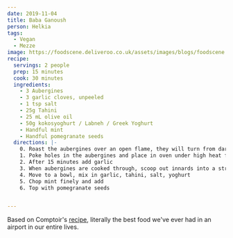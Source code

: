 ```yaml
---
date: 2019-11-04
title: Baba Ganoush
person: Helkia
tags:
  - Vegan
  - Mezze
image: https://foodscene.deliveroo.co.uk/assets/images/blogs/foodscene.deliveroo.co.uk/en/recipes/1GJ2mPqEagkio7UhRAV-vxuWmcmhsaqFdtKzapEeGZmM/h_20_smokedaubergine.jpg?v=1.01
recipe:
  servings: 2 people
  prep: 15 minutes
  cook: 30 minutes
  ingredients:
    - 3 Aubergines
    - 3 garlic cloves, unpeeled
    - 1 tsp salt
    - 25g Tahini
    - 25 mL olive oil
    - 50g kokosyoghurt / Labneh / Greek Yoghurt
    - Handful mint
    - Handful pomegranate seeds
  directions: |-
    0. Roast the aubergines over an open flame, they will turn from dark purple to dark red in places when done
    1. Poke holes in the aubergines and place in oven under high heat for 30 minutes
    2. After 15 minutes add garlic
    3. When aubergines are cooked through, scoop out innards into a strainer and remove excess liquid, mashing them as you go.
    4. Move to a bowl, mix in garlic, tahini, salt, yoghurt
    5. Chop mint finely and add
    6. Top with pomegranate seeds


---
```


Based on Comptoir's [recipe](https://foodscene.deliveroo.co.uk/recipes/recipe-comptoir-libanais-babaghanoush-tonykittous.html), literally the best food we've ever had in an airport in our entire lives.

